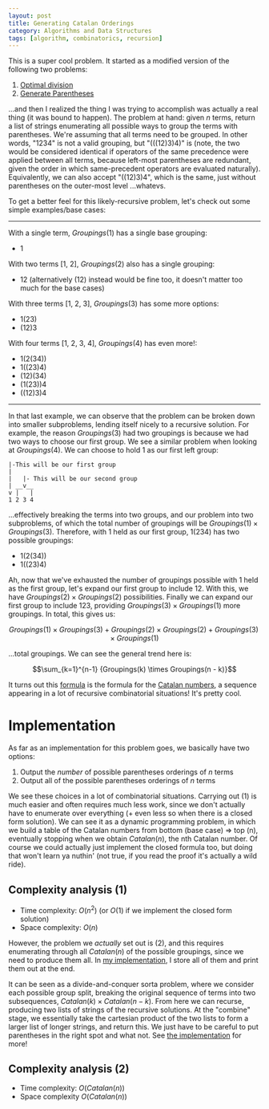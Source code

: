 ```yaml
---
layout: post
title: Generating Catalan Orderings
category: Algorithms and Data Structures
tags: [algorithm, combinatorics, recursion]
---
```


This is a super cool problem. It started as a modified version of the following two problems:

 1. [Optimal division](https://leetcode.com/problems/optimal-division/description/)
 2. [Generate Parentheses](https://leetcode.com/problems/generate-parentheses/description/)

...and then I realized the thing I was trying to accomplish was actually a real thing
(it was bound to happen). The problem at hand: given _n_ terms, return a list of strings enumerating all
possible ways to group the terms with parentheses. We're assuming that all terms need to be grouped.
In other words, "1234" is not a valid grouping, but "(((12)3)4)" is (note, the two would be considered
identical if operators of the same precedence were applied between all terms, because left-most parentheses
are redundant, given the order in which same-precedent operators are evaluated naturally). Equivalently, we
can also accept "((12)3)4", which is the same, just without parentheses on the outer-most level ...whatevs.

To get a better feel for this likely-recursive problem, let's check out some simple examples/base cases:

----

With a single term, $Groupings(1)$ has a single base grouping:

 - 1

With two terms [1, 2], $Groupings(2)$ also has a single grouping:

 - 12 (alternatively (12) instead would be fine too, it doesn't matter too much for the base cases)

With three terms [1, 2, 3], $Groupings(3)$ has some more options:

 - 1(23)
 - (12)3

With four terms [1, 2, 3, 4], $Groupings(4)$ has even more!:

 - 1(2(34))
 - 1((23)4)
 - (12)(34)
 - (1(23))4
 - ((12)3)4

----

In that last example, we can observe that the problem can be broken down into smaller subproblems,
lending itself nicely to a recursive solution. For example, the reason $Groupings(3)$ had two groupings
is because we had two ways to choose our first group. We see a similar problem when looking at $Groupings(4)$.
We can choose to hold 1 as our first left group:

```
|-This will be our first group
|
|   |- This will be our second group
| __v__
v |   |
1 2 3 4
```

...effectively breaking the terms into two groups, and our problem into two subproblems, of which the total number
of groupings will be $Groupings(1) \times Groupings(3)$. Therefore, with 1 held as our first group, 1(234) has
two possible groupings:

 - 1(2(34))
 - 1((23)4)

Ah, now that we've exhausted the number of groupings possible with 1 held as the first group, let's expand
our first group to include 12. With this, we have $Groupings(2) \times Groupings(2)$ possibilities. Finally we can expand
our first group to include 123, providing $Groupings(3) \times Groupings(1)$ more groupings. In total, this gives us:

$$ Groupings(1) \times Groupings(3) + Groupings(2) \times Groupings(2) + Groupings(3) \times Groupings(1) $$

...total groupings. We can see the general trend here is:

$$\sum_{k=1}^{n-1} {Groupings(k) \times Groupings(n - k)}$$

It turns out this [formula](http://people.math.sc.edu/howard/Classes/554b/catalan.pdf) is the formula for the
[Catalan numbers](https://en.wikipedia.org/wiki/Catalan_number), a sequence appearing in a lot of recursive
combinatorial situations! It's pretty cool.

# Implementation

As far as an implementation for this problem goes, we basically have two options:

 1. Output the _number_ of possible parentheses orderings of _n_ terms
 2. Output all of the possible parentheses orderings of _n_ terms

We see these choices in a lot of combinatorial situations. Carrying out (1) is much easier and often requires
much less work, since we don't actually have to enumerate over everything (+ even less so when there is a closed
form solution). We can see it as a dynamic programming problem, in which we build a table of the Catalan numbers
from bottom (base case) ⇒ top (n), eventually stopping when we obtain $Catalan(n)$, the nth Catalan number. Of
course we could actually just implement the closed formula too, but doing that won't learn ya nuthin' (not true,
if you read the proof it's actually a wild ride).

## Complexity analysis (1)

 - Time complexity: $O(n^2)$ (or $O(1)$ if we implement the closed form solution)
 - Space complexity: $O(n)$

However, the problem we _actually_ set out is (2), and this requires enumerating through all $Catalan(n)$ of
the possible groupings, since we need to produce them all. In
[my implementation](https://github.com/domfarolino/algorithms/tree/master/src/algorithm_practice/Combinatorics/catalanSequence/catalan.cpp),
I store all of them and print them out at the end.

It can be seen as a divide-and-conquer sorta problem, where we consider each possible group split, breaking the
original sequence of terms into two subsequences, $Catalan(k) \times Catalan(n - k)$. From here we can recurse, producing
two lists of strings of the recursive solutions. At the "combine" stage, we essentially take the cartesian product
of the two lists to form a larger list of longer strings, and return this. We just have to be careful to put parentheses
in the right spot and what not. See [the implementation](https://github.com/domfarolino/algorithms/tree/master/src/algorithm_practice/Combinatorics/catalanSequence/catalan.cpp)
for more!

## Complexity analysis (2)

 - Time complexity: $O(Catalan(n))$
 - Space complexity $O(Catalan(n))$
